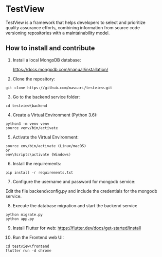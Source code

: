 # TestView
TestView is a framework that helps developers to select and prioritize quality assurance efforts, combining information from source code versioning repositories with a maintainability model.

## How to install and contribute

1) Install a local MongoDB database: 

   https://docs.mongodb.com/manual/installation/

2) Clone the repository:
```
git clone https://github.com/mascari/testview.git
```

3) Go to the backend service folder:
```
cd testview\backend
```

4) Create a Virtual Environment (Python 3.6):
```
python3 -m venv venv
source venv/bin/activate
```

5) Activate the Virtual Environment:
```
source env/bin/activate (Linux/macOS)
or
env\Scripts\activate (Windows)
```

6) Install the requirements:
```
pip install -r requirements.txt
```
7) Configure the username and password for mongodb service:

Edit the file backend\config.py and include the credentials for the mongodb service.

8) Execute the database migration and start the backend service
```
python migrate.py
python app.py
```

9) Install Flutter for web:
https://flutter.dev/docs/get-started/install

10) Run the Frontend web UI:
```
cd testview\frontend
flutter run -d chrome
```

